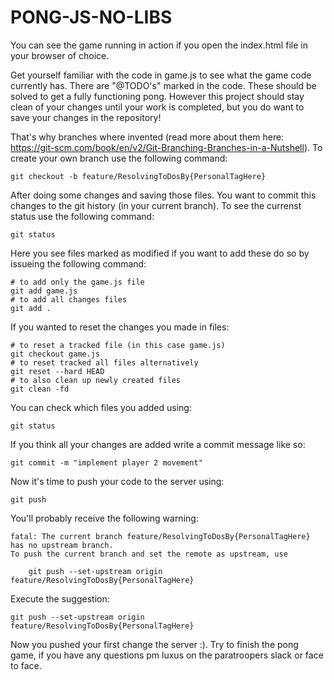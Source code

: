 # PONG-JS-NO-LIBS

You can see the game running in action if you open the index.html file in your browser of choice.

Get yourself familiar with the code in game.js to see what the game code currently has. There are "@TODO's" marked in the code. These should be solved to get a fully functioning pong. However this project should stay clean of your changes until your work is completed, but you do want to save your changes in the repository!

That's why branches where invented (read more about them here: https://git-scm.com/book/en/v2/Git-Branching-Branches-in-a-Nutshell). To create your own branch use the following command:
```
git checkout -b feature/ResolvingToDosBy{PersonalTagHere}
```
After doing some changes and saving those files. You want to commit this changes to the git history (in your current branch). To see the currenst status use the following command:
```
git status
```
Here you see files marked as modified if you want to add these do so by issueing the following command:
```
# to add only the game.js file
git add game.js
# to add all changes files
git add .
```
If you wanted to reset the changes you made in files:
```
# to reset a tracked file (in this case game.js)
git checkout game.js
# to reset tracked all files alternatively
git reset --hard HEAD
# to also clean up newly created files
git clean -fd
```
You can check which files you added using:
```
git status
```
If you think all your changes are added write a commit message like so:
```
git commit -m "implement player 2 movement"
```
Now it's time to push your code to the server using:
```
git push
```
You'll probably receive the following warning:
```
fatal: The current branch feature/ResolvingToDosBy{PersonalTagHere} has no upstream branch.
To push the current branch and set the remote as upstream, use

    git push --set-upstream origin feature/ResolvingToDosBy{PersonalTagHere}

```
Execute the suggestion:
```
git push --set-upstream origin feature/ResolvingToDosBy{PersonalTagHere}
```

Now you pushed your first change the server :). Try to finish the pong game, if you have any questions pm luxus on the paratroopers slack or face to face.
